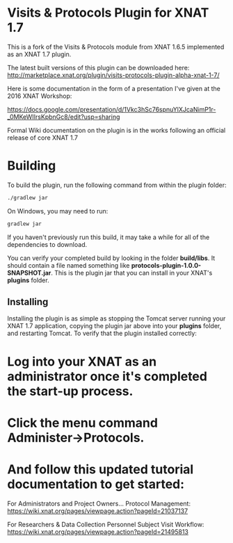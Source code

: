 # Visits & Protocols Plugin for XNAT 1.7 #

This is a fork of the Visits & Protocols module from XNAT 1.6.5 implemented as an XNAT 1.7 plugin.

The latest built versions of this plugin can be downloaded here: http://marketplace.xnat.org/plugin/visits-protocols-plugin-alpha-xnat-1-7/

Here is some documentation in the form of a presentation I've given at the 2016 XNAT Workshop:

https://docs.google.com/presentation/d/1Vkc3hSc76spnuYlXJcaNimP1r-_0MKeWIIrsKpbnGc8/edit?usp=sharing

Formal Wiki documentation on the plugin is in the works following an official release of core XNAT 1.7

# Building #

To build the plugin, run the following command from within the plugin folder:

```bash
./gradlew jar
```

On Windows, you may need to run:

```bash
gradlew jar
```

If you haven't previously run this build, it may take a while for all of the dependencies to download.

You can verify your completed build by looking in the folder **build/libs**. It should contain a file named something like **protocols-plugin-1.0.0-SNAPSHOT.jar**. This is the plugin jar that you can install in your XNAT's **plugins** folder.

## Installing ##

Installing the plugin is as simple as stopping the Tomcat server running your XNAT 1.7 application, copying the plugin jar above into your **plugins** folder, and restarting Tomcat. To verify that the plugin installed correctly:

# Log into your XNAT as an administrator once it's completed the start-up process.
# Click the menu command **Administer->Protocols**.
# And follow this updated tutorial documentation to get started:

For Administrators and Project Owners...
Protocol Management: https://wiki.xnat.org/pages/viewpage.action?pageId=21037137

For Researchers & Data Collection Personnel
Subject Visit Workflow: https://wiki.xnat.org/pages/viewpage.action?pageId=21495813
